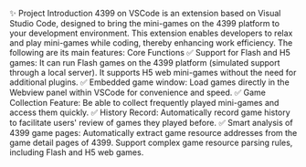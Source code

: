 

<!-- by 唐莺莺 -->
✨ Project Introduction 
4399 on VSCode is an extension based on Visual Studio Code, designed to bring the mini-games on the 4399 platform to your development environment. This extension enables developers to relax and play mini-games while coding, thereby enhancing work efficiency. The following are its main features: 
Core Functions
✅ Support for Flash and H5 games: 
It can run Flash games on the 4399 platform (simulated support through a local server). It supports H5 web mini-games without the need for additional plugins. 
✅ Embedded game window: 
Load games directly in the Webview panel within VSCode for convenience and speed. 
✅ Game Collection Feature: 
Be able to collect frequently played mini-games and access them quickly. 
✅ History Record: 
Automatically record game history to facilitate users' review of games they played before. 
✅ Smart analysis of 4399 game pages: 
Automatically extract game resource addresses from the game detail pages of 4399.
Support complex game resource parsing rules, including Flash and H5 web games.

